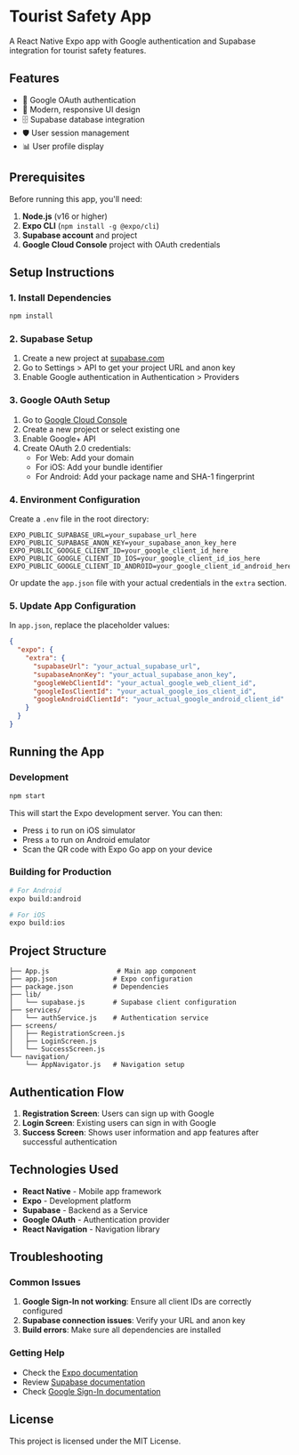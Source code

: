 # Tourist Safety App

A React Native Expo app with Google authentication and Supabase integration for tourist safety features.

## Features

- 🔐 Google OAuth authentication
- 📱 Modern, responsive UI design
- 🗄️ Supabase database integration
- 🛡️ User session management
- 📊 User profile display

## Prerequisites

Before running this app, you'll need:

1. **Node.js** (v16 or higher)
2. **Expo CLI** (`npm install -g @expo/cli`)
3. **Supabase account** and project
4. **Google Cloud Console** project with OAuth credentials

## Setup Instructions

### 1. Install Dependencies

```bash
npm install
```

### 2. Supabase Setup

1. Create a new project at [supabase.com](https://supabase.com)
2. Go to Settings > API to get your project URL and anon key
3. Enable Google authentication in Authentication > Providers

### 3. Google OAuth Setup

1. Go to [Google Cloud Console](https://console.cloud.google.com)
2. Create a new project or select existing one
3. Enable Google+ API
4. Create OAuth 2.0 credentials:
   - For Web: Add your domain
   - For iOS: Add your bundle identifier
   - For Android: Add your package name and SHA-1 fingerprint

### 4. Environment Configuration

Create a `.env` file in the root directory:

```env
EXPO_PUBLIC_SUPABASE_URL=your_supabase_url_here
EXPO_PUBLIC_SUPABASE_ANON_KEY=your_supabase_anon_key_here
EXPO_PUBLIC_GOOGLE_CLIENT_ID=your_google_client_id_here
EXPO_PUBLIC_GOOGLE_CLIENT_ID_IOS=your_google_client_id_ios_here
EXPO_PUBLIC_GOOGLE_CLIENT_ID_ANDROID=your_google_client_id_android_here
```

Or update the `app.json` file with your actual credentials in the `extra` section.

### 5. Update App Configuration

In `app.json`, replace the placeholder values:

```json
{
  "expo": {
    "extra": {
      "supabaseUrl": "your_actual_supabase_url",
      "supabaseAnonKey": "your_actual_supabase_anon_key",
      "googleWebClientId": "your_actual_google_web_client_id",
      "googleIosClientId": "your_actual_google_ios_client_id",
      "googleAndroidClientId": "your_actual_google_android_client_id"
    }
  }
}
```

## Running the App

### Development

```bash
npm start
```

This will start the Expo development server. You can then:

- Press `i` to run on iOS simulator
- Press `a` to run on Android emulator
- Scan the QR code with Expo Go app on your device

### Building for Production

```bash
# For Android
expo build:android

# For iOS
expo build:ios
```

## Project Structure

```
├── App.js                 # Main app component
├── app.json              # Expo configuration
├── package.json          # Dependencies
├── lib/
│   └── supabase.js       # Supabase client configuration
├── services/
│   └── authService.js    # Authentication service
├── screens/
│   ├── RegistrationScreen.js
│   ├── LoginScreen.js
│   └── SuccessScreen.js
└── navigation/
    └── AppNavigator.js   # Navigation setup
```

## Authentication Flow

1. **Registration Screen**: Users can sign up with Google
2. **Login Screen**: Existing users can sign in with Google
3. **Success Screen**: Shows user information and app features after successful authentication

## Technologies Used

- **React Native** - Mobile app framework
- **Expo** - Development platform
- **Supabase** - Backend as a Service
- **Google OAuth** - Authentication provider
- **React Navigation** - Navigation library

## Troubleshooting

### Common Issues

1. **Google Sign-In not working**: Ensure all client IDs are correctly configured
2. **Supabase connection issues**: Verify your URL and anon key
3. **Build errors**: Make sure all dependencies are installed

### Getting Help

- Check the [Expo documentation](https://docs.expo.dev/)
- Review [Supabase documentation](https://supabase.com/docs)
- Check [Google Sign-In documentation](https://developers.google.com/identity/sign-in/web)

## License

This project is licensed under the MIT License.
